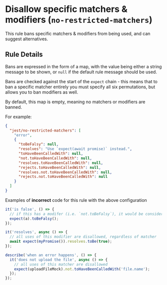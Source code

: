 # Disallow specific matchers & modifiers (`no-restricted-matchers`)

This rule bans specific matchers & modifiers from being used, and can suggest
alternatives.

## Rule Details

Bans are expressed in the form of a map, with the value being either a string
message to be shown, or `null` if the default rule message should be used.

Bans are checked against the start of the `expect` chain - this means that to
ban a specific matcher entirely you must specify all six permutations, but
allows you to ban modifiers as well.

By default, this map is empty, meaning no matchers or modifiers are banned.

For example:

```json
{
  "jest/no-restricted-matchers": [
    "error",
    {
      "toBeFalsy": null,
      "resolves": "Use `expect(await promise)` instead.",
      "toHaveBeenCalledWith": null,
      "not.toHaveBeenCalledWith": null,
      "resolves.toHaveBeenCalledWith": null,
      "rejects.toHaveBeenCalledWith": null,
      "resolves.not.toHaveBeenCalledWith": null,
      "rejects.not.toHaveBeenCalledWith": null
    }
  ]
}
```

Examples of **incorrect** code for this rule with the above configuration

```js
it('is false', () => {
  // if this has a modifer (i.e. `not.toBeFalsy`), it would be considered fine
  expect(a).toBeFalsy();
});

it('resolves', async () => {
  // all uses of this modifier are disallowed, regardless of matcher
  await expect(myPromise()).resolves.toBe(true);
});

describe('when an error happens', () => {
  it('does not upload the file', async () => {
    // all uses of this matcher are disallowed
    expect(uploadFileMock).not.toHaveBeenCalledWith('file.name');
  });
});
```
